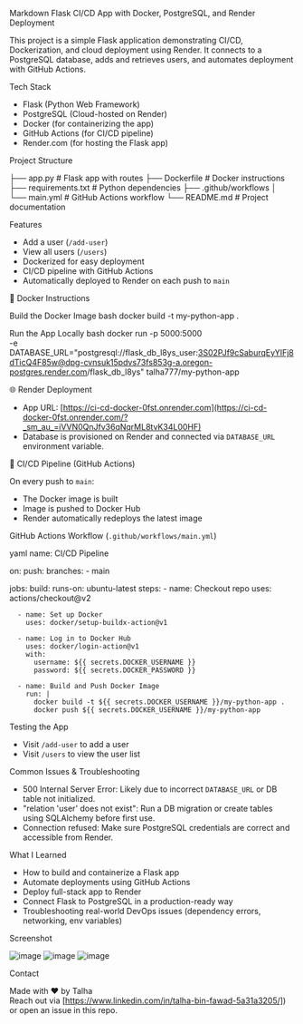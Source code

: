 

 Markdown
 Flask CI/CD App with Docker, PostgreSQL, and Render Deployment

This project is a simple Flask application demonstrating CI/CD, Dockerization, and cloud deployment using Render. It connects to a PostgreSQL database, adds and retrieves users, and automates deployment with GitHub Actions.



 Tech Stack

- Flask (Python Web Framework)
- PostgreSQL (Cloud-hosted on Render)
- Docker (for containerizing the app)
- GitHub Actions (for CI/CD pipeline)
- Render.com (for hosting the Flask app)



 Project Structure


├── app.py              # Flask app with routes
├── Dockerfile          # Docker instructions
├── requirements.txt    # Python dependencies
├── .github/workflows
│   └── main.yml        # GitHub Actions workflow
└── README.md           # Project documentation


 Features

- Add a user (`/add-user`)
- View all users (`/users`)
- Dockerized for easy deployment
- CI/CD pipeline with GitHub Actions
- Automatically deployed to Render on each push to `main`

🐳 Docker Instructions

 Build the Docker Image
bash
docker build -t my-python-app .


 Run the App Locally
bash
docker run -p 5000:5000 \
  -e DATABASE_URL="postgresql://flask_db_l8ys_user:3S02PJf9cSaburqEyYIFj8dTicQ4F85w@dpg-cvnsuk15pdvs73fs853g-a.oregon-postgres.render.com/flask_db_l8ys" talha777/my-python-app


🌐 Render Deployment

- App URL: [https://ci-cd-docker-0fst.onrender.com](https://ci-cd-docker-0fst.onrender.com/?_sm_au_=iVVN0QnJfv36qNqrML8tvK34L00HF)
- Database is provisioned on Render and connected via `DATABASE_URL` environment variable.

🔄 CI/CD Pipeline (GitHub Actions)

 On every push to `main`:
  - The Docker image is built
  - Image is pushed to Docker Hub
  - Render automatically redeploys the latest image

 GitHub Actions Workflow (`.github/workflows/main.yml`)

yaml
name: CI/CD Pipeline

on:
  push:
    branches:
      - main

jobs:
  build:
    runs-on: ubuntu-latest
    steps:
      - name: Checkout repo
        uses: actions/checkout@v2

      - name: Set up Docker
        uses: docker/setup-buildx-action@v1

      - name: Log in to Docker Hub
        uses: docker/login-action@v1
        with:
          username: ${{ secrets.DOCKER_USERNAME }}
          password: ${{ secrets.DOCKER_PASSWORD }}

      - name: Build and Push Docker Image
        run: |
          docker build -t ${{ secrets.DOCKER_USERNAME }}/my-python-app .
          docker push ${{ secrets.DOCKER_USERNAME }}/my-python-app

 Testing the App
- Visit `/add-user` to add a user
- Visit `/users` to view the user list

 Common Issues & Troubleshooting

- 500 Internal Server Error: Likely due to incorrect `DATABASE_URL` or DB table not initialized.
- "relation 'user' does not exist": Run a DB migration or create tables using SQLAlchemy before first use.
- Connection refused: Make sure PostgreSQL credentials are correct and accessible from Render.


 What I Learned

- How to build and containerize a Flask app
- Automate deployments using GitHub Actions
- Deploy full-stack app to Render
- Connect Flask to PostgreSQL in a production-ready way
- Troubleshooting real-world DevOps issues (dependency errors, networking, env variables)

 Screenshot

![image](https://github.com/user-attachments/assets/a9bdb2dd-8dc4-48d8-a094-ea325c2aba83)
![image](https://github.com/user-attachments/assets/faf55b64-51d7-41f4-bca9-f25e0d15adcd)
![image](https://github.com/user-attachments/assets/ca8c70a8-1afb-4747-a0e0-c95813575540)


 Contact

Made with ❤️ by Talha  
Reach out via [https://www.linkedin.com/in/talha-bin-fawad-5a31a3205/]) or open an issue in this repo.

